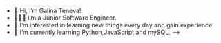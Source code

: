 - 👋 Hi, I’m Galina Teneva!
- 👩🏻‍💻 I’m a Junior Software Engineer.
- 👀 I’m interested in learning new things every day and gain experience!
- 🌱 I’m currently learning Python,JavaScript and mySQL.
-->
